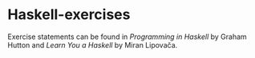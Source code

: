 # Haskell-exercises

Exercise statements can be found in _Programming in Haskell_ by Graham Hutton and _Learn You a Haskell_ by Miran Lipovača.
